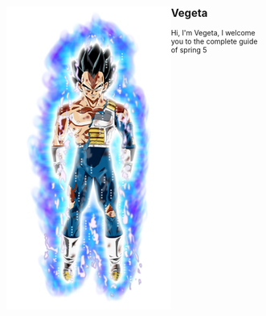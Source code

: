 <div style="vertical-aligh: center;"><img src="./doc/Vegeta.png" alt="Vegeta" align="left" height="600"/> <h2> Vegeta </h2> <p> 
Hi, I'm Vegeta, I welcome you to the complete guide of spring 5</p></div>
